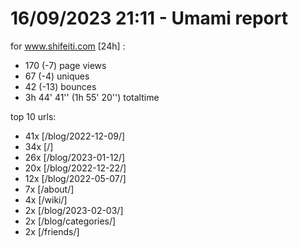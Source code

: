 # 16/09/2023 21:11 - Umami report
for www.shifeiti.com [24h] :

 - 170 (-7) page views
 - 67 (-4) uniques
 - 42 (-13) bounces
 - 3h 44' 41'' (1h 55' 20'') totaltime


top 10 urls:
 - 41x [/blog/2022-12-09/]
 - 34x [/]
 - 26x [/blog/2023-01-12/]
 - 20x [/blog/2022-12-22/]
 - 12x [/blog/2022-05-07/]
 - 7x [/about/]
 - 4x [/wiki/]
 - 2x [/blog/2023-02-03/]
 - 2x [/blog/categories/]
 - 2x [/friends/]


